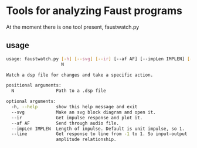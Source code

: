 # Tools for analyzing Faust programs
At the moment there is one tool present, faustwatch.py

## usage
``` bash
usage: faustwatch.py [-h] [--svg] [--ir] [--af AF] [--impLen IMPLEN] [--line]
                     N

Watch a dsp file for changes and take a specific action.

positional arguments:
  N                Path to a .dsp file

optional arguments:
  -h, --help       show this help message and exit
  --svg            Make an svg block diagram and open it.
  --ir             Get impulse response and plot it.
  --af AF          Send through audio file.
  --impLen IMPLEN  Length of impulse. Default is unit impulse, so 1.
  --line           Get response to line from -1 to 1. So input-output
                   amplitude relationship.
```